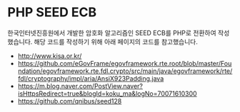 # PHP SEED ECB

한국인터넷진흥원에서 개발한 암호화 알고리즘인 SEED ECB를 PHP로 전환하여 작성했습니다.
해당 코드를 작성하기 위해 아래 페이지의 코드를 참고했습니다.

<ul>
    <li><a href='http://www.kisa.or.kr/' target='_blank'>http://www.kisa.or.kr/</a></li>
  <li><a href='https://github.com/eGovFrame/egovframework.rte.root/blob/master/Foundation/egovframework.rte.fdl.crypto/src/main/java/egovframework/rte/fdl/cryptography/impl/aria/AnsiX923Padding.java' target='_blank'>https://github.com/eGovFrame/egovframework.rte.root/blob/master/Foundation/egovframework.rte.fdl.crypto/src/main/java/egovframework/rte/fdl/cryptography/impl/aria/AnsiX923Padding.java</a></li>
  <li><a href='https://m.blog.naver.com/PostView.naver?isHttpsRedirect=true&blogId=koku_ma&logNo=70071610300' target='_blank'>https://m.blog.naver.com/PostView.naver?isHttpsRedirect=true&blogId=koku_ma&logNo=70071610300</a></li>
  <li><a href='https://github.com/qnibus/seed128' target='_blank'>https://github.com/qnibus/seed128</a></li>
</ul>

